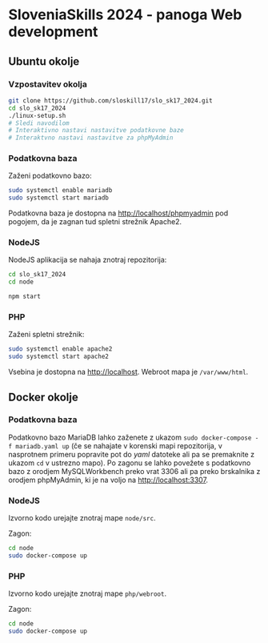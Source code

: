 # SloveniaSkills 2024 - panoga Web development

## Ubuntu okolje

### Vzpostavitev okolja

```bash
git clone https://github.com/sloskill17/slo_sk17_2024.git
cd slo_sk17_2024
./linux-setup.sh
# Sledi navodilom
# Interaktivno nastavi nastavitve podatkovne baze
# Interaktvno nastavi nastavitve za phpMyAdmin
```

### Podatkovna baza

Zaženi podatkovno bazo:

```bash
sudo systemctl enable mariadb
sudo systemctl start mariadb
```

Podatkovna baza je dostopna na [http://localhost/phpmyadmin](http://localhost/phpmyadmin) pod pogojem, da je zagnan tud spletni strežnik Apache2.

### NodeJS

NodeJS aplikacija se nahaja znotraj repozitorija:

```bash
cd slo_sk17_2024
cd node

npm start
```

### PHP

Zaženi spletni strežnik:

```bash
sudo systemctl enable apache2
sudo systemctl start apache2
```

Vsebina je dostopna na [http://localhost](http://localhost). Webroot mapa je `/var/www/html`.

## Docker okolje
### Podatkovna baza

Podatkovno bazo MariaDB lahko zaženete z ukazom `sudo docker-compose -f mariadb.yaml up` (če se nahajate v korenski mapi repozitorija, v nasprotnem primeru popravite pot do *yaml* datoteke ali pa se premaknite z ukazom `cd` v ustrezno mapo). Po zagonu se lahko povežete s podatkovno bazo z orodjem MySQLWorkbench preko vrat 3306 ali pa preko brskalnika z orodjem phpMyAdmin, ki je na voljo na [http://localhost:3307](http://localhost:3307).

### NodeJS

Izvorno kodo urejajte znotraj mape `node/src`.

Zagon:

```bash
cd node
sudo docker-compose up
```

### PHP

Izvorno kodo urejajte znotraj mape `php/webroot`.

Zagon:

```bash
cd node
sudo docker-compose up
```
